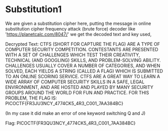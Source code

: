 # Substitution1

We are given a substitution cipher here, putting the message in online substitution cipher frequency attack (brute force) decoder like 'https://planetcalc.com/8047/' we get the decoded text and key used,

Decrypted Text: 
CTFS (SHORT FOR CAPTURE THE FLAG) ARE A TYPE OF COMPUTER SECURITY COMPETITION. CONTESTANTS ARE PRESENTED WITH A SET OF CHALLENGES WHICH TEST THEIR CREATIVITY, TECHNICAL (AND GOOGLING) SKILLS, AND PROBLEM-SOLVING ABILITY. CHALLENGES USUALLY COVER A NUMBER OF CATEGORIES, AND WHEN SOLVED, EACH YIELDS A STRING (CALLED A FLAG) WHICH IS SUBMITTED TO AN ONLINE SCORING SERVICE. CTFS ARE A GREAT WAY TO LEARN A WIDE ARRAY OF COMPUTER SECURITY SKILLS IN A SAFE, LEGAL ENVIRONMENT, AND ARE HOSTED AND PLAYED BY MANY SECURITY GROUPS AROUND THE WORLD FOR FUN AND PRACTICE. FOR THIS PROBLEM, THE FLAG IS: PICOCTF{FR3JU3NCY_4774CK5_4R3_C001_7AA384BC}

(In my case it did make an error of one keyword switching Q and J)

Flag: PICOCTF{FR3QU3NCY_4774CK5_4R3_C001_7AA384BC}

